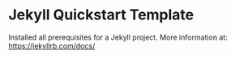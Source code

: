 # Jekyll Quickstart Template

Installed all prerequisites for a Jekyll project. More information at: https://jekyllrb.com/docs/
